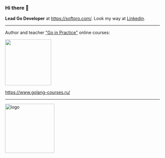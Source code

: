 ### Hi there 👋

<b>Lead Go Developer</b> at https://softpro.com/. 
Look my way at [Linkedin](https://www.linkedin.com/in/antonboom/).

---

Author and teacher ["Go in Practice"](https://www.golang-courses.ru/) online courses:

<img src="https://static.wixstatic.com/media/8d98a4_d3a7e2d5d4f44cdd99bc835b200e2978~mv2.png" height="150" />

https://www.golang-courses.ru/

---

<img src="https://github-readme-stats.vercel.app/api?username=Antonboom&show_icons=true" alt="logo" height="160" />
